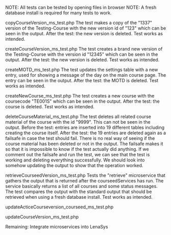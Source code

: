 NOTE: All tests can be tested by opening files in browser
NOTE: A fresh database install is required for many tests to work.

copyCourseVersion_ms_test.php
The test makes a copy of the "1337" version of the Testing-Course with the new version id of "123" which can be seen in the output.
After the test: the new version is deleted.
Test works as intended.

createCourseVersion_ms_test.php
The test creates a brand new version of the Testing-Course with the version id "12345" which can be seen in the output.
After the test: the new version is deleted.
Test works as intended.

createMOTD_ms_test.php
The test updates the settings table with a new entry, used for showing a message of the day on the main course page. The entry can be seen in the output.
After the test: the MOTD is deleted.
Test works as intended.

createNewCourse_ms_test.php
The test creates a new course with the coursecode "TE001S" which can be seen in the output.
After the test: the course is deleted.
Test works as intended.

deleteCourseMaterial_ms_test.php
The test deletes all related course material of the course with the id "9999". This can not be seen in the output.
Before the test: entries are inserted into 19 different tables including creating the course itself.
After the test: the 19 entries are deleted again as a failsafe in case the test should fail.
There is no real way of seeing if the course material has been deleted or not in the output. The failsafe makes it so that it is impossible to know if the test actually did anything. If we comment out the failsafe and run the test, we can see that the test is working and deleting everything successfully. We should look into somehow updating the output to show that the operation worked.

retrieveCourseedVersion_ms_test.php
Tests the "retrieve" microservice that gathers the output that is returned after the courseedServices has run. The service basically returns a list of all courses and some status messages. The test compares the output with the standard output that should be retrieved when using a fresh database install.
Test works as intended.

updateActiceCourseversion_courseed_ms_test.php

updateCourseVersion_ms_test.php

Remaining: Integrate microservices into LenaSys
